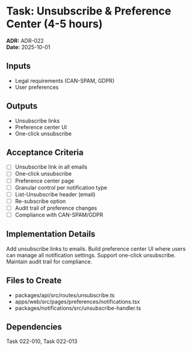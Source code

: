 # Task: Unsubscribe & Preference Center (4-5 hours)
**ADR:** ADR-022  
**Date:** 2025-10-01

## Inputs
- Legal requirements (CAN-SPAM, GDPR)
- User preferences

## Outputs
- Unsubscribe links
- Preference center UI
- One-click unsubscribe

## Acceptance Criteria
- [ ] Unsubscribe link in all emails
- [ ] One-click unsubscribe
- [ ] Preference center page
- [ ] Granular control per notification type
- [ ] List-Unsubscribe header (email)
- [ ] Re-subscribe option
- [ ] Audit trail of preference changes
- [ ] Compliance with CAN-SPAM/GDPR

## Implementation Details
Add unsubscribe links to emails. Build preference center UI where users can manage all notification settings. Support one-click unsubscribe. Maintain audit trail for compliance.

## Files to Create
- packages/api/src/routes/unsubscribe.ts
- apps/web/src/pages/preferences/notifications.tsx
- packages/notifications/src/unsubscribe-handler.ts

## Dependencies
Task 022-010, Task 022-013